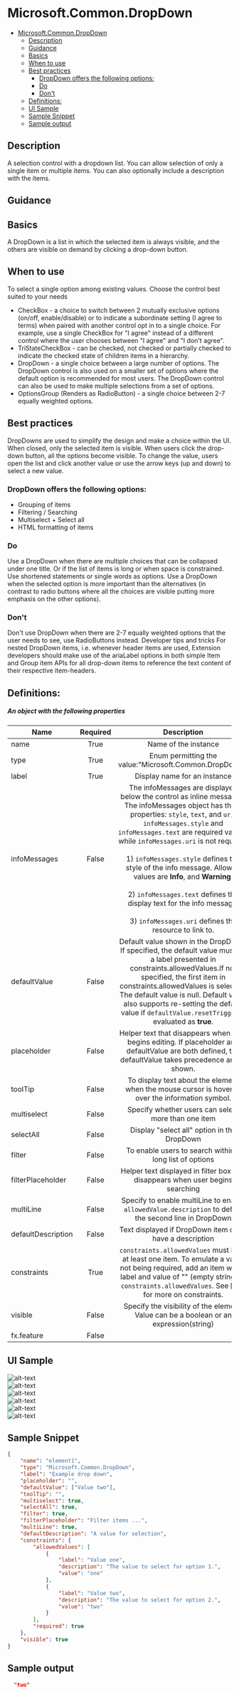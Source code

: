 <a name="microsoft-common-dropdown"></a>
# Microsoft.Common.DropDown
* [Microsoft.Common.DropDown](#microsoft-common-dropdown)
    * [Description](#microsoft-common-dropdown-description)
    * [Guidance](#microsoft-common-dropdown-guidance)
    * [Basics](#microsoft-common-dropdown-basics)
    * [When to use](#microsoft-common-dropdown-when-to-use)
    * [Best practices](#microsoft-common-dropdown-best-practices)
        * [DropDown offers the following options:](#microsoft-common-dropdown-best-practices-dropdown-offers-the-following-options)
        * [Do](#microsoft-common-dropdown-best-practices-do)
        * [Don't](#microsoft-common-dropdown-best-practices-don-t)
    * [Definitions:](#microsoft-common-dropdown-definitions)
    * [UI Sample](#microsoft-common-dropdown-ui-sample)
    * [Sample Snippet](#microsoft-common-dropdown-sample-snippet)
    * [Sample output](#microsoft-common-dropdown-sample-output)

<a name="microsoft-common-dropdown-description"></a>
## Description
A selection control with a dropdown list. You can allow selection of only a single item or multiple items. You can also optionally include a description with the items.
<a name="microsoft-common-dropdown-guidance"></a>
## Guidance
<a name="microsoft-common-dropdown-basics"></a>
## Basics

A DropDown is a list in which the selected item is always visible, and the others are visible on demand by clicking a drop-down button.

<a name="microsoft-common-dropdown-when-to-use"></a>
## When to use

To select a single option among existing values. Choose the control best suited to your needs

* CheckBox - a choice to switch between 2 mutually exclusive options (on/off, enable/disable) or to indicate a subordinate setting (I agree to terms) when paired with another control opt in to a single choice. For example, use a single CheckBox for "I agree" instead of a different control where the user chooses between "I agree" and "I don't agree".
* TriStateCheckBox - can be checked, not checked or partially checked to indicate the checked state of children items in a hierarchy.
* DropDown - a single choice between a large number of options. The DropDown control is also used on a smaller set of options where the default option is recommended for most users. The DropDown control can also be used to make multiple selections from a set of options.
* OptionsGroup (Renders as RadioButton) - a single choice between 2-7 equally weighted options.

<a name="microsoft-common-dropdown-best-practices"></a>
## Best practices

DropDowns are used to simplify the design and make a choice within the UI. When closed, only the selected item is visible. When users click the drop-down button, all the options become visible. To change the value, users open the list and click another value or use the arrow keys (up and down) to select a new value.

<a name="microsoft-common-dropdown-best-practices-dropdown-offers-the-following-options"></a>
### DropDown offers the following options:

* Grouping of items
* Filtering / Searching
* Multiselect + Select all
* HTML formatting of items

<a name="microsoft-common-dropdown-best-practices-do"></a>
### Do

Use a DropDown when there are multiple choices that can be collapsed under one title. Or if the list of items is long or when space is constrained.
Use shortened statements or single words as options.
Use a DropDown when the selected option is more important than the alternatives (in contrast to radio buttons where all the choices are visible putting more emphasis on the other options).

<a name="microsoft-common-dropdown-best-practices-don-t"></a>
### Don&#39;t

Don't use DropDown when there are 2-7 equally weighted options that the user needs to see, use RadioButtons instead.
Developer tips and tricks
For nested DropDown items, i.e. whenever header items are used, Extension developers should make use of the ariaLabel options in both simple Item and Group item APIs for all drop-down items to reference the text content of their respective item-headers.
 
<a name="microsoft-common-dropdown-definitions"></a>
## Definitions:
<a name="microsoft-common-dropdown-definitions-an-object-with-the-following-properties"></a>
##### An object with the following properties
| Name | Required | Description
| ---|:--:|:--:|
|name|True|Name of the instance
|type|True|Enum permitting the value:"Microsoft.Common.DropDown".
|label|True|Display name for an instance
|infoMessages|False|The infoMessages are displayed below the control as inline messages. The infoMessages object has three properties: <code>style</code>, <code>text</code>, and <code>uri</code>. <code>infoMessages.style</code> and <code>infoMessages.text</code> are required values, while <code>infoMessages.uri</code> is not required. <br><br>1) <code>infoMessages.style</code> defines the style of the info message. Allowed values are **Info**, and **Warning**. <br><br>2) <code>infoMessages.text</code> defines the display text for the info message. <br><br>3) <code>infoMessages.uri</code> defines the resource to link to. 
|defaultValue|False|Default value shown in the DropDown. If specified, the default value must be a label presented in constraints.allowedValues.If not specified, the first item in constraints.allowedValues is selected. The default value is null. Default value also supports re-setting the default value if `defaultValue.resetTrigger` is evaluated as **true**.
|placeholder|False|Helper text that disappears when user begins editing. If placeholder and defaultValue are both defined, the defaultValue takes precedence and is shown.
|toolTip|False|To display text about the element when the mouse cursor is hovered over the information symbol.
|multiselect|False|Specify whether users can select more than one item
|selectAll|False|Display "select all" option in the DropDown
|filter|False|To enable users to search within a long list of options
|filterPlaceholder|False|Helper text displayed in filter box that disappears when user begins searching
|multiLine|False|Specify to enable multiLine to enable `allowedValue.description` to define the second line in DropDown
|defaultDescription|False|Text displayed if DropDown item don't have a description
|constraints|True|`constraints.allowedValues` must have at least one item. To emulate a value not being required, add an item with a label and value of "" (empty string) to `constraints.allowedValues`. See [here](dx-dropdownConstraints-allowedValues.md) for more on constraints.
|visible|False|Specify the visibility of the element. Value can be a boolean or an expression(string)
|fx.feature|False|
<a name="microsoft-common-dropdown-ui-sample"></a>
## UI Sample
![alt-text](../media/dx/controls/Microsoft.Common.DropDown-singleItem.png "single item DropDown")  
![alt-text](../media/dx/controls/Microsoft.Common.DropDown-description.png "DropDown with items with descriptions")  
![alt-text](../media/dx/controls/Microsoft.Common.DropDown-multiSelectSingleItem.png "multi select single item DropDown")  
![alt-text](../media/dx/controls/Microsoft.Common.DropDown-multiSelectDescription.png "DropDown with items with descriptions")  
![alt-text](../media/dx/controls/Microsoft.Common.DropDown-filter.png "DropDown with filter option")  
![alt-text](../media/dx/controls/Microsoft.Common.DropDown-InfoMessages.png "DropDown with info messages")  
<a name="microsoft-common-dropdown-sample-snippet"></a>
## Sample Snippet
  
```json
{
    "name": "element1",
    "type": "Microsoft.Common.DropDown",
    "label": "Example drop down",
    "placeholder": "",
    "defaultValue": ["Value two"],
    "toolTip": "",
    "multiselect": true,
    "selectAll": true,
    "filter": true,
    "filterPlaceholder": "Filter items ...",
    "multiLine": true,
    "defaultDescription": "A value for selection",
    "constraints": {
        "allowedValues": [
            {
                "label": "Value one",
                "description": "The value to select for option 1.",
                "value": "one"
            },
            {
                "label": "Value two",
                "description": "The value to select for option 2.",
                "value": "two"
            }
        ],
        "required": true
    },
    "visible": true
}
```

<a name="microsoft-common-dropdown-sample-output"></a>
## Sample output
  ```json
    "two"
```

